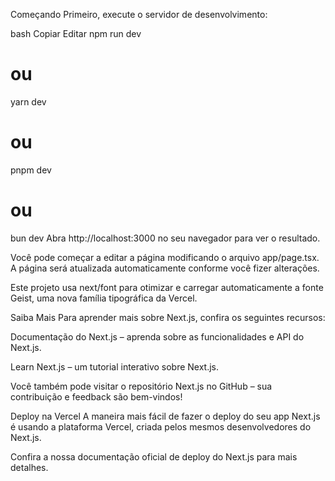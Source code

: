 Começando
Primeiro, execute o servidor de desenvolvimento:

bash
Copiar
Editar
npm run dev
# ou
yarn dev
# ou
pnpm dev
# ou
bun dev
Abra http://localhost:3000 no seu navegador para ver o resultado.

Você pode começar a editar a página modificando o arquivo app/page.tsx. A página será atualizada automaticamente conforme você fizer alterações.

Este projeto usa next/font para otimizar e carregar automaticamente a fonte Geist, uma nova família tipográfica da Vercel.

Saiba Mais
Para aprender mais sobre Next.js, confira os seguintes recursos:

Documentação do Next.js – aprenda sobre as funcionalidades e API do Next.js.

Learn Next.js – um tutorial interativo sobre Next.js.

Você também pode visitar o repositório Next.js no GitHub – sua contribuição e feedback são bem-vindos!

Deploy na Vercel
A maneira mais fácil de fazer o deploy do seu app Next.js é usando a plataforma Vercel, criada pelos mesmos desenvolvedores do Next.js.

Confira a nossa documentação oficial de deploy do Next.js para mais detalhes.